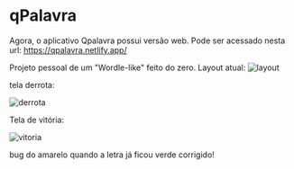 # qPalavra

Agora, o aplicativo Qpalavra possui versão web. Pode ser acessado nesta url:
https://qpalavra.netlify.app/

Projeto pessoal de um "Wordle-like" feito do zero.
Layout atual:
![layout](https://user-images.githubusercontent.com/84918342/185392451-1e5eb9f5-b7fd-47a9-8926-db325ca3fe30.jpeg)

tela derrota:


![derrota](https://user-images.githubusercontent.com/84918342/185405240-64900f22-4d54-4319-8552-8104247eaf6b.jpeg)


Tela de vitória:

![vitoria](https://user-images.githubusercontent.com/84918342/185405259-55c05c91-145c-4a6e-9c23-fbda09c69c64.jpeg)


bug do amarelo quando a letra já ficou verde corrigido! 
